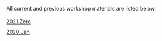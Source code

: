 All current and previous workshop materials are listed below.

<div style='display:block;'><p style='line-height:2;'>
<span style='display:block;'><a href='https://royfrancis.github.io/workshop-template-rmd-ga/2104-aqua/'>2021 Zero</a></span><span style='display:block;'><a href='https://royfrancis.github.io/workshop-template-rmd-ga/2001/'>2020 Jan</a></span></p></div>